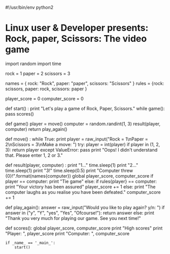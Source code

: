 #!/usr/bin/env python2

# Linux user & Developer presents: Rock, paper, Scissors: The video game

import random 
import time


rock = 1
paper = 2
scissors = 3

names = { rock: "Rock", paper: "paper", scissors: "Scissors" }
rules = {rock: scissors, paper: rock, scissors: paper }

player_score = 0
computer_score = 0

def start() :
    print "Let's play a game of Rock, Paper, Scissors."
    while game():
        pass
        scores()

def game()
    player = move()
    computer = random.randint(1, 3)
    result(player, computer)
    return play_again()

def move() :
    while True:
        print
        player = raw_input("Rock = 1\nPaper = 2\nScissors = 3\nMake a move: ")
        try:
            player = int(player)
            if player in (1, 2, 3):
                return player
            except ValueError:
                pass
            print "Oops! I didn't understand that. Please enter 1, 2 or 3."


def result(player, computer) :
    print "1..."
    time.sleep(1)
    print "2..."
    time.sleep(1)
    print "3!"
    time.sleep(0.5)
    print "Computer threw {0}!".format(names{computer})
    global player_score, computer_score
    if player == computer:
        print "Tie game"
    else:
        if rules{player} == computer:
            print "Your victory has been assured"
            player_score += 1
    else:
        print "The computer laughs as you realise you have been defeated."
        computer_score += 1

def play_again():
    answer = raw_input("Would you like to play again? y/n: ")
    if answer in ("y", "Y", "yes", "Yes", "Ofcourse!"):
        return answer
    else:
        print "Thank you very much for playing our game. See you next time!"


def scores():
    global player_score, computer_score
    print "High scores"
    print "Player: ", player_score
    print "Computer: ", computer_score

    if _name_ == '_main_':
        start()

